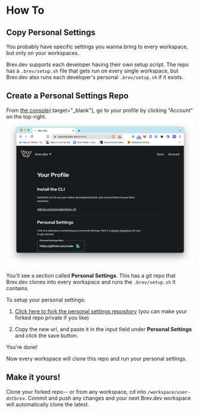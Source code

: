 # How To
## Copy Personal Settings
You probably have specific settings you wanna bring to every workspace, but only on your workspaces.

Brev.dev supports each developer having their own setup script. The repo has a `.brev/setup.sh` file that gets run on every single workspace, but Brev.dev also runs each developer's personal `.brev/setup.sh` if it exists.


## Create a Personal Settings Repo

From [the console](https://console.brev.dev){:target="_blank"}, go to your profile by clicking "Account" on the top-right.
![Screenshot](media/personal-settings-2.png)
<!-- ![Screenshot](media/personal-settings.png) -->

You'll see a section called **Personal Settings**. This has a git repo that Brev.dev clones into every workspace and runs the `.brev/setup.sh` it contains.

To setup your personal settings:

1. [Click here to fork the personal settings repository](https://github.com/brevdev/user-dotbrev/fork) (you can make your forked repo private if you like)

2. Copy the new url, and paste it in the input field under **Personal Settings** and click the save button.

You're done!

Now every workspace will clone this repo and run your personal settings.


## Make it yours!

Clone your forked repo-- or from any workspace, cd into `/workspace/user-dotbrev`. Commit and push any changes and your next Brev.dev workspace will automatically clone the latest.